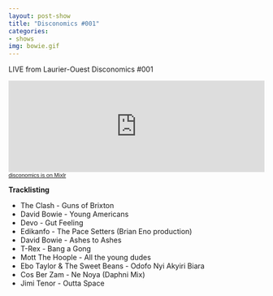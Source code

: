 ```yaml
---
layout: post-show
title: "Disconomics #001"
categories:
- shows
img: bowie.gif
---
```


LIVE from Laurier-Ouest Disconomics #001

<iframe src="https://mixlr.com/users/4508998/embed" width="100%" height="180px" scrolling="no" frameborder="no" marginheight="0" marginwidth="0"></iframe>
<small><a href="http://mixlr.com/disconomics" style="color:#1a1a1a;text-align:left; font-family:Helvetica, sans-serif; font-size:11px;">disconomics is on Mixlr</a></small>

**Tracklisting**

- The Clash - Guns of Brixton
- David Bowie - Young Americans
- Devo - Gut Feeling
- Edikanfo - The Pace Setters (Brian Eno production)
- David Bowie - Ashes to Ashes
- T-Rex - Bang a Gong
- Mott The Hoople - All the young dudes
- Ebo Taylor & The Sweet Beans - Odofo Nyi Akyiri Biara
- Cos Ber Zam - Ne Noya (Daphni Mix)
- Jimi Tenor - Outta Space
